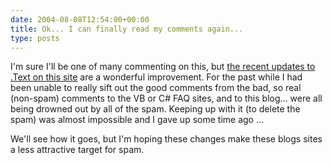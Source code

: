 ```yaml
---
date: 2004-08-08T12:54:00+00:00
title: Ok... I can finally read my comments again...
type: posts
---
```

I'm sure I'll be one of many commenting on this, but [the recent updates to .Text on this site](http://weblogs.asp.net/sitenews/archive/2004/08/07/210728.aspx) are a wonderful improvement. For the past while I had been unable to really sift out the good comments from the bad, so real (non-spam) comments to the VB or C# FAQ sites, and to this blog... were all being drowned out by all of the spam. Keeping up with it (to delete the spam) was almost impossible and I gave up some time ago ...

We'll see how it goes, but I'm hoping these changes make these blogs sites a less attractive target for spam.
